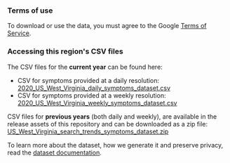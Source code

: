 ### Terms of use
To download or use the data, you must agree to the Google [Terms of Service](https://policies.google.com/terms).

### Accessing this region's CSV files
The CSV files for the **current year** can be found here:
- CSV for symptoms provided at a daily resolution: [2020_US_West_Virginia_daily_symptoms_dataset.csv](2020_US_West_Virginia_daily_symptoms_dataset.csv)
- CSV for symptoms provided at a weekly resolution: [2020_US_West_Virginia_weekly_symptoms_dataset.csv](2020_US_West_Virginia_weekly_symptoms_dataset.csv)

CSV files for **previous years** (both daily and weekly), are available in the release assets of this repository and can be downloaded as a zip file: [US_West_Virginia_search_trends_symptoms_dataset.zip](https://github.com/google-research/open-covid-19-data/releases/download/v0.0.2/US_West_Virginia_search_trends_symptoms_dataset.zip)

To learn more about the dataset, how we generate it and preserve privacy, read the [dataset documentation](../../../../README.md).
